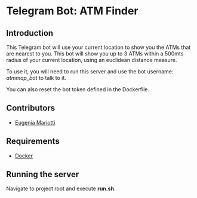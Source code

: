 # Telegram Bot: ATM Finder

## Introduction

This Telegram bot will use your current location to show you the ATMs that are nearest to you. This bot will show you up to 3 ATMs within a 500mts radius of your current location, using an euclidean distance measure.

To use it, you will need to run this server and use the bot username: *atmmap_bot* to talk to it.

You can also reset the bot token defined in the Dockerfile.

## Contributors

- [Eugenia Mariotti](https://github.com/emariotti3)

## Requirements

- [Docker](https://docker.com)

## Running the server

Navigate to project root and execute **run.sh**.
